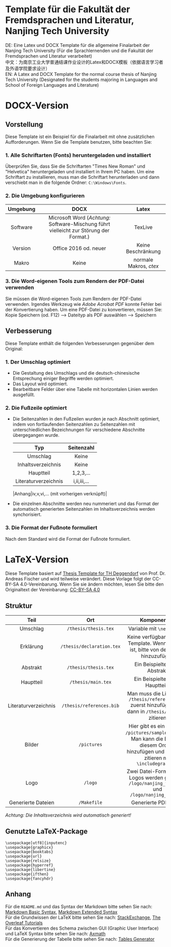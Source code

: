 Template für die Fakultät der Fremdsprachen und Literatur, Nanjing Tech University <br>
=========
DE: Eine Latex und DOCX Template für die allgemeine Finalarbeit der Nanjing Tech University (Für die Sprachlernenden und die Fakultät der Fremdsprachen und Literatur verarbeitet) <br>
中文：为南京工业大学普通结课作业设计的Latex和DOCX模板（依据语言学习者及外语学院要求设计） <br>
EN: A Latex and DOCX Template for the normal course thesis of Nanjing Tech University (Designated for the students majoring in Languages and School of Foreign Languages and Literature) <br>
# DOCX-Version
## Vorstellung
Diese Template ist ein Beispiel für die Finalarbeit mit ohne zusätzlichen Aufforderungen. Wenn Sie die Template benutzen, bitte beachten Sie:
### 1. Alle Schriftarten (Fonts) heruntergeladen und installiert
Überprüfen Sie, dass Sie die Schriftarten "Times New Roman" und "Helvetica" heruntergeladen und installiert in Ihrem PC haben. Um eine Schriftart zu installieren, muss man die Schriftart herunterladen und dann verschiebt man in die folgende Ordner: `C:\Windows\Fonts`.
### 2. Die Umgebung konfigurieren
|Umgebung|DOCX|Latex|
|:-----:|:------:|:--------:|
|Software|Microsoft Word (*Achtung:* Software-Mischung führt vielleicht zur Störung der Format.)|TexLive|
|Version|Office 2016 od. neuer|Keine Beschränkung|
|Makro|Keine|normale Makros, *ctex*|
### 3. Die Word-eigenen Tools zum Rendern der PDF-Datei verwenden
Sie müssen die Word-eigenen Tools zum Rendern der PDF-Datei verwenden. Irgendes Werkzeug wie *Adobe Acrobat PDF* konnte Fehler bei der Konvertierung haben. Um eine PDF-Datei zu konvertieren, müssen Sie: Kopie Speichern (od. F12) --> Dateityp als PDF auswählen --> Speichern
## Verbesserung
Diese Template enthält die folgenden Verbesserungen gegenüber dem Original:
### 1. Der Umschlag optimiert
* Die Gestaltung des Umschlags und die deutsch-chinesische Entsprechung einiger Begriffe werden optimiert.
* Das Layout wird optimiert.
* Bearbeitbare Felder über eine Tabelle mit horizontalen Linien werden ausgefüllt.
### 2. Die Fußzeile optimiert
* Die Seitenzahlen in den Fußzeilen wurden je nach Abschnitt optimiert, indem von fortlaufenden Seitenzahlen zu Seitenzahlen mit unterschiedlichen Bezeichnungen für verschiedene Abschnitte übergegangen wurde.

  |Typ|Seitenzahl|
  |:-----:|:------:|
  |Umschlag|Keine|
  |Inhaltsverzeichnis|Keine|
  |Hauptteil|1,2,3,... |
  |Literaturverzeichnis|i,ii,iii,... |

  |Anhang|iv,v,vi,... (mit vorherigen verknüpft)|

* Die einzelnen Abschnitte werden neu nummeriert und das Format der automatisch generierten Seitenzahlen im Inhaltsverzeichnis werden synchorisiert.
### 3. Die Format der Fußnote formuliert
Nach dem Standard wird die Format der Fußnote formuliert.

# LaTeX-Version
Diese Template basiert auf [Thesis Template for TH Deggendorf](https://www.overleaf.com/latex/templates/thesis-template-for-th-deggendorf/nwnndpxfttrb) von Prof. Dr. Andreas Fischer  und wird teilweise verändert. Diese Vorlage folgt der CC-BY-SA 4.0-Vereinbarung. Wenn Sie sie ändern möchten, lesen Sie bitte den Originaltext der Vereinbarung: [CC-BY-SA 4.0](https://creativecommons.org/licenses/by/4.0/deed.en)
## Struktur
|Teil|Ort|Komponenten|
|:-----:|:------:|:--------:|
|Umschlag|`/thesis/thesis.tex`|Variable mit `\newcommand`|
|Erklärung|`/thesis/declaration.tex`|Keine verfügbar in dieser Template. Wenn es nötig ist, bitte von der [Quelle](https://www.overleaf.com/latex/templates/thesis-template-for-th-deggendorf/nwnndpxfttrb) hinzuzufügen|
|Abstrakt|`/thesis/thesis.tex`|Ein Beispieltext der Abstrakt|
|Hauptteil|`/thesis/main.tex`|Ein Beispieltext des Hauptteils|
|Literaturverzeichnis|`/thesis/references.bib`|Man muss die Literatur in `/thesis/references.bib` zuerst hinzufügen und dann in `/thesis/main.tex` zitieren|
|Bilder|`/pictures`|Hier gibt es ein Beispiel: `/pictures/sample_pic.png`. Man kann die Bilder in diesem Ordner hinzufügen und im Artikel zitieren mit `\includegraphics`|
|Logo|`/logo`|Zwei Datei-Formaten des Logos werden geboten: `/logo/nanjing_tech.svg` und `/logo/nanjing_tech.ai`|
|Generierte Dateien|`/Makefile`|Generierte PDF-Datei|

*Achtung: Die Inhaltsverzeichnis wird automatisch generiert!*
## Genutzte LaTeX-Package
```
\usepackage[utf8]{inputenc}
\usepackage{graphicx}
\usepackage{booktabs}
\usepackage{url}
\usepackage{relsize}
\usepackage{hyperref}
\usepackage{libertine}
\usepackage{ifthen}
\usepackage{fancyhdr}
```
## Anhang
Für die `README.md` und das Syntax der Markdown bitte sehen Sie nach: [Markdown Basic Syntax](https://markdown.com.cn/basic-syntax/), [Markdown Extended Syntax](https://markdown.com.cn/extended-syntax/) <br>
Für die Grundwissen der LaTeX bitte sehen Sie nach: [StackExchange](https://tex.stackexchange.com/), [The Overleaf Tutorials](https://www.overleaf.com/learn) <br>
Für das Konvertieren des Schema zwischen GUI (Graphic User Interface) und LaTeX Syntax bitte sehen Sie nach: [Axmath](https://github.com/loongmxbt/AxMath) <br>
Für die Generierung der Tabelle bitte sehen Sie nach: [Tables Generator](https://www.tablesgenerator.com/) <br>
